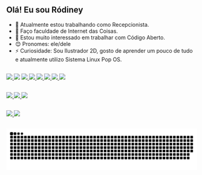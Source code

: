 ## Olá! Eu sou Ródiney

- 🔭 Atualmente estou trabalhando como Recepcionista.
- 🌱 Faço faculdade de Internet das Coisas.
- 🤔 Estou muito interessado em trabalhar com Código Aberto. 
- 😊 Pronomes: ele/dele
- ⚡ Curiosidade: Sou Ilustrador 2D, gosto de aprender um pouco de tudo e atualmente utilizo Sistema Linux Pop OS.

##

<div>
  <a href="https://www.behance.net/roodart_">
  <img src="https://img.shields.io/badge/-Behance-blue?style=for-the-badge&logo=behance&logoColor=white" />

  <a herf="https://www.instagram.com/roodart_/?hl=pt-br">
  <img src="https://img.shields.io/badge/Instagram-E4405F?style=for-the-badge&logo=instagram&logoColor=white" />

  <a href="https://www.linkedin.com/in/r%C3%B3diney-wanderson-06945b90/">
  <img src="https://img.shields.io/badge/LinkedIn-0077B5?style=for-the-badge&logo=linkedin&logoColor=white" />
  
  <a href="https://br.pinterest.com/roodart_/">
  <img src="https://img.shields.io/badge/Pinterest-%23E60023.svg?&style=for-the-badge&logo=Pinterest&logoColor=white" />
 
  <a href="https://www.reddit.com/user/iaeroooy">
  <img src="https://img.shields.io/badge/Reddit-FF4500?style=for-the-badge&logo=reddit&logoColor=white" />

  <a href="https://twitter.com/eirood_">
  <img src="https://img.shields.io/badge/Twitter-1DA1F2?style=for-the-badge&logo=twitter&logoColor=white" />
  
  <a href="https://www.twitch.tv/roodart_">
  <img src="https://img.shields.io/badge/Twitch-9146FF?style=for-the-badge&logo=twitch&logoColor=white" />
  
  <a href="https://www.youtube.com/channel/UCsPetLlWeL-GDhx-TU7wvvg">
  <img src="https://img.shields.io/badge/YouTube-FF0000?style=for-the-badge&logo=youtube&logoColor=white" />
</div>

##

<div>
  <a href="https://www.apple.com/br/ios/ios-16/">
  <img src="https://img.shields.io/badge/iOS-000000?style=for-the-badge&logo=ios&logoColor=white"/>
   <a href="https://system76.com/desktops">
  <img src="https://img.shields.io/badge/Pop!_OS-48B9C7?style=for-the-badge&logo=Pop!_OS&logoColor=white"/>
   <a href="https://www.microsoft.com/pt-br/windows/get-windows-10">
  <img src="https://img.shields.io/badge/Windows-0078D6?style=for-the-badge&logo=windows&logoColor=white"/>  
</div>

##

<div>
  <a href="https://www.amd.com/pt/support/graphics/amd-radeon-r9-series/amd-radeon-r9-300-series/amd-radeon-r9-380x">
  <img src="https://img.shields.io/badge/AMD_R9_380x-ED1C24?style=for-the-badge&logo=amd&logoColor=white" />
  
  <a href="https://www.intel.com.br/content/www/br/pt/products/sku/77486/intel-core-i34150-processor-3m-cache-3-50-ghz/specifications.html">
  <img src="https://img.shields.io/badge/Intel-Core_i3_4th-0071C5?style=for-the-badge&logo=intel&logoColor=white" />
</div>

##

![Snake animation](https://github.com/rodineyw/rodineyw/blob/output/github-contribution-grid-snake.svg)
